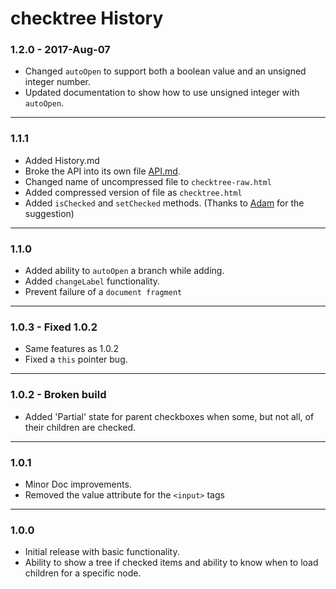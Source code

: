 # checktree History

### 1.2.0 - 2017-Aug-07

* Changed `autoOpen` to support both a boolean value and an unsigned integer number.
* Updated documentation to show how to use unsigned integer with `autoOpen`.

---
 
### 1.1.1

* Added History.md
* Broke the API into its own file [API.md](API.md).
* Changed name of uncompressed file to `checktree-raw.html`
* Added compressed version of file as `checktree.html`
* Added `isChecked` and `setChecked` methods. (Thanks to [Adam](https://github.com/zvakanaka) for the suggestion)

---

### 1.1.0

* Added ability to `autoOpen` a branch while adding.
* Added `changeLabel` functionality.
* Prevent failure of a `document fragment`

---

### 1.0.3 - Fixed 1.0.2

* Same features as 1.0.2
* Fixed a `this` pointer bug.

---

### 1.0.2 - Broken build

* Added 'Partial' state for parent checkboxes when some, but not all, of their children are checked.

---

### 1.0.1

* Minor Doc improvements.
* Removed the value attribute for the `<input>` tags

---

### 1.0.0

* Initial release with basic functionality.
* Ability to show a tree if checked items and ability to know when to load children for a specific node.
